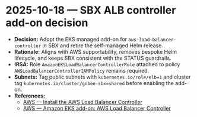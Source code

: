 # 2025-10-18 — SBX ALB controller add-on decision

- **Decision:** Adopt the EKS managed add-on for `aws-load-balancer-controller` in SBX and retire the self-managed Helm release.
- **Rationale:** Aligns with AWS supportability, removes bespoke Helm lifecycle, and keeps SBX consistent with the STATUS guardrails.
- **IRSA:** Role `AmazonEKSLoadBalancerControllerRole` attached to policy `AWSLoadBalancerControllerIAMPolicy` remains required.
- **Subnets:** Tag public subnets with `kubernetes.io/role/elb=1` and cluster tag `kubernetes.io/cluster/gobee-sbx=shared` before enabling the add-on.
- **References:**
  - [AWS — Install the AWS Load Balancer Controller](https://docs.aws.amazon.com/eks/latest/userguide/aws-load-balancer-controller.html)
  - [AWS — Amazon EKS add-on: AWS Load Balancer Controller](https://docs.aws.amazon.com/eks/latest/userguide/aws-load-balancer-controller-eks-add-on.html)
